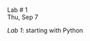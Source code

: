 <div class="recitation">



<div class="column_date">
<p markdown="block">

Lab # 1 <br> 
Thu, Sep 7 

</p>
</div>



<div class="column_recitation" >
<p markdown="block">

*Lab 1*: starting with Python <br>

</p>
</div>



</div>
